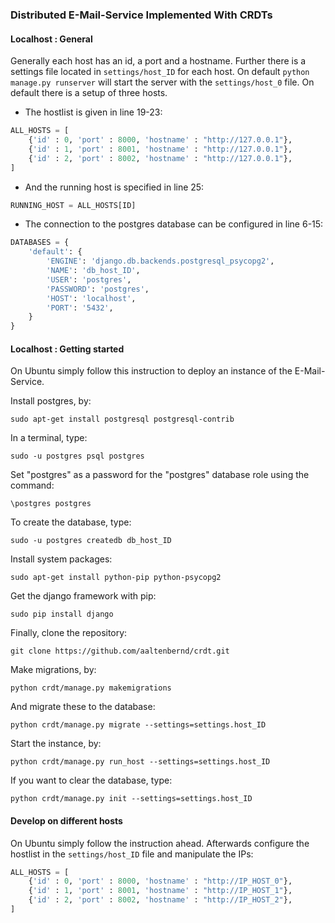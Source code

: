 ### Distributed E-Mail-Service Implemented With CRDTs

#### Localhost : General 

Generally each host has an id, a port and a hostname. Further there is a settings file located in ```settings/host_ID``` for each host. On default ```python manage.py runserver``` will start the server with the ```settings/host_0``` file. On default there is a setup of three hosts.

* The hostlist is given in line 19-23:

```python
ALL_HOSTS = [
	{'id' : 0, 'port' : 8000, 'hostname' : "http://127.0.0.1"},
	{'id' : 1, 'port' : 8001, 'hostname' : "http://127.0.0.1"},
	{'id' : 2, 'port' : 8002, 'hostname' : "http://127.0.0.1"},
]
```

* And the running host is specified in line 25:

```python
RUNNING_HOST = ALL_HOSTS[ID]
```

* The connection to the postgres database can be configured in line 6-15:

```python
DATABASES = {
    'default': {
        'ENGINE': 'django.db.backends.postgresql_psycopg2',
        'NAME': 'db_host_ID',
        'USER': 'postgres',
        'PASSWORD': 'postgres',
        'HOST': 'localhost',
        'PORT': '5432',
    }
}
```

#### Localhost : Getting started

On Ubuntu simply follow this instruction to deploy an instance of the E-Mail-Service.

Install postgres, by:

```
sudo apt-get install postgresql postgresql-contrib
```
In a terminal, type:

```
sudo -u postgres psql postgres
```
Set "postgres" as a password for the "postgres" database role using the command:

```
\postgres postgres
```
To create the database, type:

```
sudo -u postgres createdb db_host_ID
```

Install system packages:

```
sudo apt-get install python-pip python-psycopg2
```
Get the django framework with pip:

```
sudo pip install django
```
Finally, clone the repository:

```
git clone https://github.com/aaltenbernd/crdt.git
```
Make migrations, by:

```
python crdt/manage.py makemigrations
```
And migrate these to the database:

```
python crdt/manage.py migrate --settings=settings.host_ID
```
Start the instance, by:

```
python crdt/manage.py run_host --settings=settings.host_ID
```
If you want to clear the database, type:

```
python crdt/manage.py init --settings=settings.host_ID
```

#### Develop on different hosts

On Ubuntu simply follow the instruction ahead. Afterwards configure the hostlist in the ```settings/host_ID``` file and manipulate the IPs: 

```python
ALL_HOSTS = [
	{'id' : 0, 'port' : 8000, 'hostname' : "http://IP_HOST_0"},
	{'id' : 1, 'port' : 8001, 'hostname' : "http://IP_HOST_1"},
	{'id' : 2, 'port' : 8002, 'hostname' : "http://IP_HOST_2"},
]
```